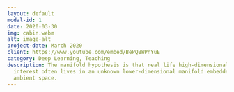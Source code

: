 ```yaml
---
layout: default
modal-id: 1
date: 2020-03-30
img: cabin.webm
alt: image-alt
project-date: March 2020
client: https://www.youtube.com/embed/BePQBWPnYuE
category: Deep Learning, Teaching
description: The manifold hypothesis is that real life high-dimensional data of
  interest often lives in an unknown lower-dimensional manifold embedded in
  ambient space.
---
```









